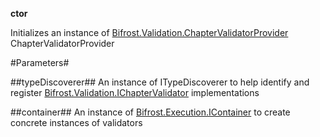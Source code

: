 **ctor**

Initializes an instance of [Bifrost.Validation.ChapterValidatorProvider](Bifrost.Validation.ChapterValidatorProvider) ChapterValidatorProvider

#Parameters#


##typeDiscoverer##
An instance of ITypeDiscoverer to help identify and register [Bifrost.Validation.IChapterValidator](Bifrost.Validation.IChapterValidator) implementations

##container##
An instance of [Bifrost.Execution.IContainer](Bifrost.Execution.IContainer) to create concrete instances of validators
